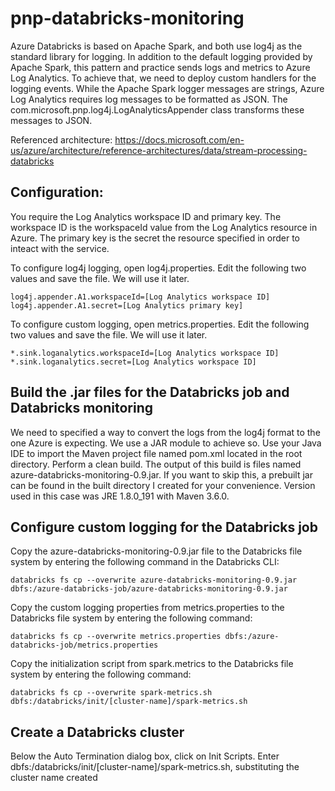 # pnp-databricks-monitoring

Azure Databricks is based on Apache Spark, and both use log4j as the standard library for logging. In addition to the default logging provided by Apache Spark, this pattern and practice sends logs and metrics to Azure Log Analytics. To achieve that, we need to deploy custom handlers for the logging events. While the Apache Spark logger messages are strings, Azure Log Analytics requires log messages to be formatted as JSON. The com.microsoft.pnp.log4j.LogAnalyticsAppender class transforms these messages to JSON.

Referenced architecture: https://docs.microsoft.com/en-us/azure/architecture/reference-architectures/data/stream-processing-databricks

<h2>Configuration:</h2>

You require the Log Analytics workspace ID and primary key. The workspace ID is the workspaceId value from the Log Analytics resource in Azure. The primary key is the secret the resource specified in order to inteact with the service.

To configure log4j logging, open log4j.properties. Edit the following two values  and save the file. We will use it later.

```
log4j.appender.A1.workspaceId=[Log Analytics workspace ID]
log4j.appender.A1.secret=[Log Analytics primary key]
```

To configure custom logging, open metrics.properties. Edit the following two values and save the file. We will use it later.

```
*.sink.loganalytics.workspaceId=[Log Analytics workspace ID]
*.sink.loganalytics.secret=[Log Analytics workspace ID]
```

<h2>Build the .jar files for the Databricks job and Databricks monitoring</h2>
We need to specified a way to convert the logs from the log4j format to the one Azure is expecting. We use a JAR module to achieve so. Use your Java IDE to import the Maven project file named pom.xml located in the root directory. Perform a clean build. The output of this build is files named azure-databricks-monitoring-0.9.jar. If you want to skip this, a prebuilt jar can be found in the built directory I created for your convenience. Version used in this case was JRE 1.8.0_191 with Maven 3.6.0.

<h2>Configure custom logging for the Databricks job</h2>
Copy the azure-databricks-monitoring-0.9.jar file to the Databricks file system by entering the following command in the Databricks CLI:

```
databricks fs cp --overwrite azure-databricks-monitoring-0.9.jar dbfs:/azure-databricks-job/azure-databricks-monitoring-0.9.jar
```

Copy the custom logging properties from metrics.properties to the Databricks file system by entering the following command:
```
databricks fs cp --overwrite metrics.properties dbfs:/azure-databricks-job/metrics.properties
```

Copy the initialization script from spark.metrics to the Databricks file system by entering the following command:
```
databricks fs cp --overwrite spark-metrics.sh dbfs:/databricks/init/[cluster-name]/spark-metrics.sh
```

<h2>Create a Databricks cluster</h2>
Below the Auto Termination dialog box, click on Init Scripts. Enter dbfs:/databricks/init/[cluster-name]/spark-metrics.sh, substituting the cluster name created